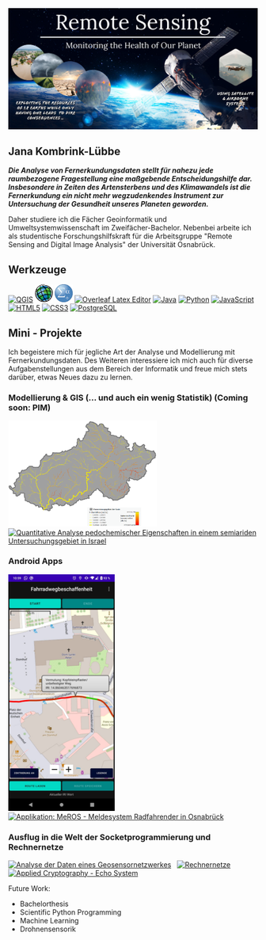<picture>
  <img alt="Remote Sensing" src="https://github.com/JanaK-L/JanaK-L/blob/main/Images/RemoteSensing.png">
</picture>

## Jana Kombrink-Lübbe
**_Die Analyse von Fernerkundungsdaten stellt für nahezu jede raumbezogene Fragestellung eine maßgebende Entscheidungshilfe dar. Insbesondere in Zeiten des Artensterbens und des Klimawandels ist die Fernerkundung ein nicht mehr wegzudenkendes Instrument zur Untersuchung der Gesundheit unseres Planeten geworden._**

Daher studiere ich die Fächer Geoinformatik und Umweltsystemwissenschaft im Zweifächer-Bachelor. Nebenbei arbeite ich als studentische Forschungshilfskraft  für die Arbeitsgruppe "Remote Sensing and Digital Image Analysis" der Universität Osnabrück.


## **Werkzeuge**
<p align="left">
<a href="https://www.qgis.org/de/site/" target="_blank" rel="noreferrer"><img src="https://upload.wikimedia.org/wikipedia/commons/9/91/QGIS_logo_new.svg" width="36" height="36" alt="QGIS" title="QGIS" /></a>
<a href="https://www.esri.com/de-de/arcgis/about-arcgis/overview" target="_blank" rel="noreferrer"><img src="https://github.com/JanaK-L/JanaK-L/blob/main/Images/arcgis.png" width="36" height="36" alt="ArcGIS" title="ArcGIS"/></a>
<a href="https://www.ibm.com/de-de/products/spss-statistics" target="_blank" rel="noreferrer"><img src="https://github.com/JanaK-L/JanaK-L/blob/main/Images/spss.png" width="36" height="36" alt="IBM SPSS Statistics" title="IBM SPSS Statistics" /></a>
<a href="https://www.overleaf.com/project" target="_blank" rel="noreferrer"><img src="https://images.ctfassets.net/nrgyaltdicpt/h9dpHuVys19B1sOAWvbP6/5f8d4c6d051f63e4ba450befd56f9189/ologo_square_colour_light_bg.svg" width="36" height="36" alt="Overleaf Latex Editor" title="Overleaf Latex Editor"/></a>
<a href="https://www.oracle.com/java/" target="_blank" rel="noreferrer"><img src="https://raw.githubusercontent.com/danielcranney/readme-generator/main/public/icons/skills/java-colored.svg" width="36" height="36" alt="Java" title="Java" /></a>
<a href="https://www.python.org/" target="_blank" rel="noreferrer"><img src="https://raw.githubusercontent.com/danielcranney/readme-generator/main/public/icons/skills/python-colored.svg" width="36" height="36" alt="Python" title="Python" /></a>
<a href="https://developer.mozilla.org/en-US/docs/Web/JavaScript" target="_blank" rel="noreferrer"><img src="https://raw.githubusercontent.com/danielcranney/readme-generator/main/public/icons/skills/javascript-colored.svg" width="36" height="36" alt="JavaScript" title="JavaScript" /></a>
<a href="https://developer.mozilla.org/en-US/docs/Glossary/HTML5" target="_blank" rel="noreferrer"><img src="https://raw.githubusercontent.com/danielcranney/readme-generator/main/public/icons/skills/html5-colored.svg" width="36" height="36" alt="HTML5" title="HTML" /></a>
<a href="https://www.w3.org/TR/CSS/#css" target="_blank" rel="noreferrer"><img src="https://raw.githubusercontent.com/danielcranney/readme-generator/main/public/icons/skills/css3-colored.svg" width="36" height="36" alt="CSS3" title="CSS" /></a>
<a href="https://www.postgresql.org/" target="_blank" rel="noreferrer"><img src="https://raw.githubusercontent.com/danielcranney/readme-generator/main/public/icons/skills/postgresql-colored.svg" width="36" height="36" alt="PostgreSQL" title="PostgreSQL" /></a>
</p>


## **Mini - Projekte**
Ich begeistere mich für jegliche Art der Analyse und Modellierung mit Fernerkundungsdaten. Des Weiteren interessiere ich mich auch für diverse Aufgabenstellungen aus dem Bereich der Informatik und freue mich stets darüber, etwas Neues dazu zu lernen.

### Modellierung & GIS (... und auch ein wenig Statistik) (Coming soon: PIM)
<p align="left">
<a href="https://github.com/JanaK-L/GIS_Modell_Integration#readme" target="_blank" rel="noreferrer"><img src="https://github.com/JanaK-L/GIS_Modell_Integration/blob/main/images/Bakterien_Frachtkonzentration.png" width="300" alt="GIS-Modell-Integration" title="GIS-Modell-Integration"/></a>  &nbsp; &nbsp; &nbsp; 
<a href="https://github.com/JanaK-L/Quantitative_Analyse_Pedochemischer_Eigenschaften#readme" target="_blank" rel="noreferrer"><img src="https://github.com/JanaK-L/Quantitative_Analyse_Pedochemischer_Eigenschaften/blob/main/Images/CorgKarte.png" width="304" alt="Quantitative Analyse pedochemischer Eigenschaften in einem semiariden Untersuchungsgebiet in Israel" title="Quantitative Analyse pedochemischer Eigenschaften in einem semiariden Untersuchungsgebiet in Israel"/></a> 
</p> 

### Android Apps
<p align="left">
<a href="https://github.com/JanaK-L/AndroidApp_InternationalRoughnessIndex#readme" target="_blank" rel="noreferrer"><img src="https://github.com/JanaK-L/AndroidApp_InternationalRoughnessIndex/blob/main/images/klasse4.jpg" width="215" alt="Android Applikation: Fahrradwegbeschaffenheit" title="Android Applikation: Fahrradwegbeschaffenheit"/></a> &nbsp; &nbsp; &nbsp; 
<a href="https://github.com/JanaK-L/App_MeROS#readme" target="_blank" rel="noreferrer"><img src="https://github.com/JanaK-L/App_MeROS/blob/main/images/MeROS2.png" width="243" alt="Applikation: MeROS - Meldesystem Radfahrender in Osnabrück" title="Applikation: MeROS - Meldesystem Radfahrender in Osnabrück"/></a>
</p>  
  
### Ausflug in die Welt der Socketprogrammierung und Rechnernetze 
<p align="left">
<a href="https://github.com/JanaK-L/GSN_RN_ITS#analyse-der-daten-eines-geosensornetzwerkes" target="_blank" rel="noreferrer"><img src="https://github.com/JanaK-L/GSN_RN_ITS/blob/main/Geosensornetzwerke/filter.png" width="300" alt="Analyse der Daten eines Geosensornetzwerkes" title="Analyse der Daten eines Geosensornetzwerkes"/></a> &nbsp;
<a href="https://github.com/JanaK-L/GSN_RN_ITS/blob/main/README.md#rechnernetze" target="_blank" rel="noreferrer"><img src="https://github.com/JanaK-L/GSN_RN_ITS/blob/main/Rechnernetze/TCP%20Ticket%20Server/TestingTheServer.png" width="580" alt="Rechnernetze" title="Rechnernetze"/></a> &nbsp; &nbsp; &nbsp;  
<a href="https://github.com/JanaK-L/GSN_RN_ITS/blob/main/README.md#it--und-netzwerksicherheit" target="_blank" rel="noreferrer"><img src="https://github.com/JanaK-L/GSN_RN_ITS/blob/main/IT-%20und%20Netzwerksicherheit/PA2.png" width="900" alt="Applied Cryptography - Echo System" title="Applied Cryptography - Echo System"/></a> &nbsp; &nbsp; &nbsp;
</p>  


Future Work:
* Bachelorthesis
* Scientific Python Programming
* Machine Learning
* Drohnensensorik
